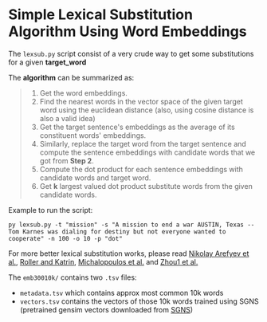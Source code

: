 # Simple Lexical Substitution Algorithm Using Word Embeddings

The `lexsub.py` script consist of a very crude way to get some substitutions for a given __target_word__  

The **algorithm** can be summarized as:

> 1. Get the word embeddings.
> 2. Find the nearest words in the vector space of the given target word using the euclidean distance (also, using cosine distance is also a valid idea)
> 3. Get the target sentence's embeddings as the average of its constituent words' embeddings.
> 4. Similarly, replace the target word from the target sentence and compute the sentence embeddings with candidate words that we got from **Step 2**.
> 5. Compute the dot product for each sentence embeddings with candidate words and target word.
> 6. Get **k** largest valued dot product substitute words from the given candidate words.

Example to run the script:
```
py lexsub.py -t "mission" -s "A mission to end a war AUSTIN, Texas -- Tom Karnes was dialing for destiny but not everyone wanted to cooperate" -n 100 -o 10 -p "dot"

```


For more better lexical substitution works, please read [Nikolay Arefyev et al.](https://arxiv.org/pdf/2006.00031.pdf), [Roller and Katrin](https://aclanthology.org/N16-1131.pdf), [Michalopoulos et al.](https://aclanthology.org/2022.acl-long.87.pdf) and [Zhou1 et al.](https://aclanthology.org/P19-1328.pdf)

The `emb30010k/` contains two `.tsv` files:
- `metadata.tsv` which contains approx most common 10k words
- `vectors.tsv` contains the vectors of those 10k words trained using SGNS (pretrained gensim vectors downloaded from [SGNS](http://vectors.nlpl.eu/repository/))  